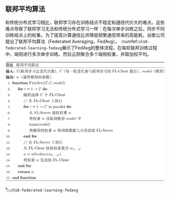 ## 联邦平均算法

和传统分布式学习相比，联邦学习存在训练结点不稳定和通信代价大的难点。这些难点导致了联邦学习无法和传统分布式学习一样：在每次单步训练之后，同步不同训练结点上的权重。为了提高计算通信比并降低频繁通信带来的高能耗，谷歌公司提出了联邦平均算法（Federated Averaging，FedAvg）。 :numfef:`ch10-federated-learning-fedavg`展示了FedAvg的整体流程。在每轮联邦训练过程中，端侧进行多次单步训练。然后云侧聚合多个端侧权重，并取加权平均。

![联邦平均算法](../img/ch10/ch10-federated-learning-fedavg.png)

:label:`ch10-federated-learning-fedavg`

